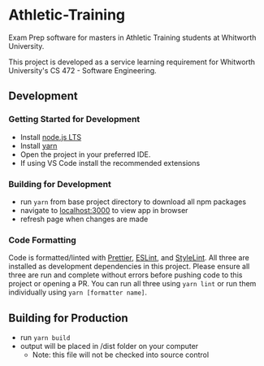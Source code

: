 <!-- @format -->

# Athletic-Training

Exam Prep software for masters in Athletic Training students at Whitworth University.

This project is developed as a service learning requirement for Whitworth University's CS 472 - Software Engineering.

## Development

### Getting Started for Development

-   Install [node.js LTS](https://nodejs.org)
-   Install [yarn](https://classic.yarnpkg.com/en/docs/install)
-   Open the project in your preferred IDE.
-   If using VS Code install the recommended extensions

### Building for Development

-   run `yarn` from base project directory to download all npm packages
-   navigate to [localhost:3000](https://localhost:3000) to view app in browser
-   refresh page when changes are made

### Code Formatting

Code is formatted/linted with [Prettier](https://prettier.io), [ESLint](https://eslint.org), and [StyleLint](https://stylelint.io). All three are installed as development dependencies in this project. Please ensure all three are run and complete without errors before pushing code to this project or opening a PR. You can run all three using `yarn lint` or run them individually using `yarn [formatter name]`.

## Building for Production

-   run `yarn build`
-   output will be placed in /dist folder on your computer
    -   Note: this file will not be checked into source control
